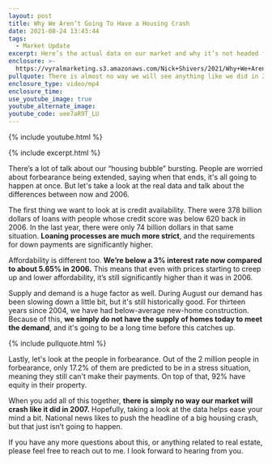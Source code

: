 ```yaml
---
layout: post
title: Why We Aren’t Going To Have a Housing Crash
date: 2021-08-24 13:43:44
tags:
  - Market Update
excerpt: Here’s the actual data on our market and why it’s not headed for a crash.
enclosure: >-
  https://vyralmarketing.s3.amazonaws.com/Nick+Shivers/2021/Why+We+Aren%E2%80%99t+Going+To+Have+a+Housing+Crash.mp4
pullquote: There is almost no way we will see anything like we did in 2006 and 2007.
enclosure_type: video/mp4
enclosure_time:
use_youtube_image: true
youtube_alternate_image:
youtube_code: uee7aR9T_LU
---
```

{% include youtube.html %}

{% include excerpt.html %}

There’s a lot of talk about our “housing bubble” bursting. People are worried about forbearance being extended, saying when that ends, it's all going to happen at once. But let's take a look at the real data and talk about the differences between now and 2006.

The first thing we want to look at is credit availability. There were 378 billion dollars of loans with people whose credit score was below 620 back in 2006. In the last year, there were only 74 billion dollars in that same situation. **Loaning processes are much more strict**, and the requirements for down payments are significantly higher.

Affordability is different too. **We’re below a 3% interest rate now compared to about 5.65% in 2006.** This means that even with prices starting to creep up and lower affordability, it’s still significantly higher than it was in 2006.

Supply and demand is a huge factor as well. During August our demand has been slowing down a little bit, but it's still historically good. For thirteen years since 2004, we have had below-average new-home construction. Because of this, **we simply do not have the supply of homes today to meet the demand**, and it's going to be a long time before this catches up.

{% include pullquote.html %}

Lastly, let's look at the people in forbearance. Out of the 2 million people in forbearance, only 17.2% of them are predicted to be in a stress situation, meaning they still can't make their payments. On top of that, 92% have equity in their property.

When you add all of this together, **there is simply no way our market will crash like it did in 2007.** Hopefully, taking a look at the data helps ease your mind a bit. National news likes to push the headline of a big housing crash, but that just isn’t going to happen.

If you have any more questions about this, or anything related to real estate, please feel free to reach out to me. I look forward to hearing from you.
